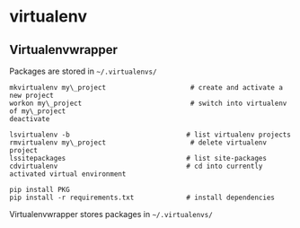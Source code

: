 # virtualenv

## Virtualenvwrapper

Packages are stored in `~/.virtualenvs/`

    mkvirtualenv my\_project                     # create and activate a new project
    workon my\_project                           # switch into virtualenv of my\_project
    deactivate

    lsvirtualenv -b                             # list virtualenv projects
    rmvirtualenv my\_project                     # delete virtualenv project
    lssitepackages                              # list site-packages
    cdvirtualenv                                # cd into currently activated virtual environment

    pip install PKG
    pip install -r requirements.txt             # install dependencies

Virtualenvwrapper stores packages in `~/.virtualenvs/`
